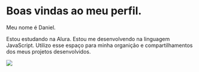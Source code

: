 # Boas vindas ao meu perfil.

Meu nome é Daniel.

Estou estudando na Alura.
Estou me desenvolvendo na linguagem JavaScript.
Utilizo esse espaço para minha organição e compartilhamentos dos meus projetos desenvolvidos.



![](https://media1.tenor.com/m/OaYJRUKieUUAAAAd/blocked-jake-gibbs.gif)
